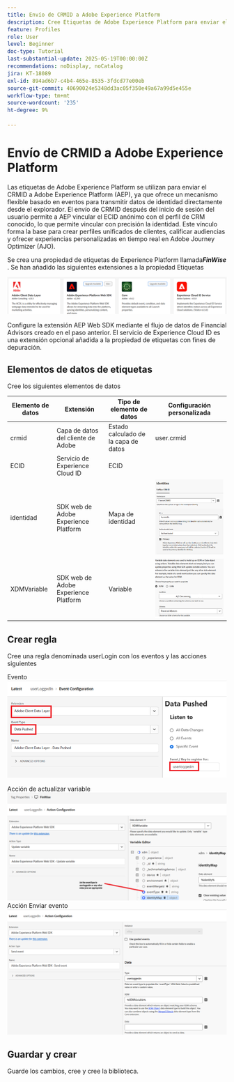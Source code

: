 ```yaml
---
title: Envío de CRMID a Adobe Experience Platform
description: Cree Etiquetas de Adobe Experience Platform para enviar el CRMID recibido del explorador a Adobe Experience Platform
feature: Profiles
role: User
level: Beginner
doc-type: Tutorial
last-substantial-update: 2025-05-19T00:00:00Z
recommendations: noDisplay, noCatalog
jira: KT-18089
exl-id: 894ad6b7-c4b4-465e-8535-3fdcd77e00eb
source-git-commit: 40690024e5348dd3ac05f350e49a67a99d5e455e
workflow-type: tm+mt
source-wordcount: '235'
ht-degree: 9%

---
```


# Envío de CRMID a Adobe Experience Platform

Las etiquetas de Adobe Experience Platform se utilizan para enviar el CRMID a Adobe Experience Platform (AEP), ya que ofrece un mecanismo flexible basado en eventos para transmitir datos de identidad directamente desde el explorador. El envío de CRMID después del inicio de sesión del usuario permite a AEP vincular el ECID anónimo con el perfil de CRM conocido, lo que permite vincular con precisión la identidad. Este vínculo forma la base para crear perfiles unificados de clientes, calificar audiencias y ofrecer experiencias personalizadas en tiempo real en Adobe Journey Optimizer (AJO).

Se crea una propiedad de etiquetas de Experience Platform llamada _&#x200B;**FinWise**&#x200B;_. Se han añadido las siguientes extensiones a la propiedad Etiquetas

![etiquetas-extensiones](assets/tags-extensions.png)

Configure la extensión AEP Web SDK mediante el flujo de datos de Financial Advisors creado en el paso anterior.
El servicio de Experience Cloud ID es una extensión opcional añadida a la propiedad de etiquetas con fines de depuración.

## Elementos de datos de etiquetas

Cree los siguientes elementos de datos

| Elemento de datos | Extensión | Tipo de elemento de datos | Configuración personalizada |
|--------------|-----------------------------------|---------------------------|----------------------------------------|
| crmid | Capa de datos del cliente de Adobe | Estado calculado de la capa de datos | user.crmid |
| ECID | Servicio de Experience Cloud ID | ECID |                                        |
| identidad | SDK web de Adobe Experience Platform | Mapa de identidad | ![Imagen](assets/identity-settings.png) |
| XDMVariable | SDK web de Adobe Experience Platform | Variable | ![Imagen](assets/xdmvariable.png) |

## Crear regla

Cree una regla denominada userLogin con los eventos y las acciones siguientes

Evento
![evento](assets/data-pushed-event.png)

Acción de actualizar variable
![variable de actualización](assets/update-variable.png)
Acción Enviar evento
![send-event](assets/send-event.png)

## Guardar y crear

Guarde los cambios, cree y cree la biblioteca.
